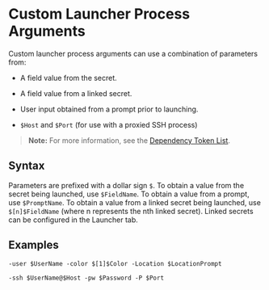 [title]: # (Custom Launcher Process Arguments)
[tags]: # (Launcher, Process Arguments)
[priority]: # (1000)

# Custom Launcher Process Arguments

Custom launcher process arguments can use a combination of parameters from:

- A field value from the secret.

- A field value from a linked secret.

- User input obtained from a prompt prior to launching.

- `$Host` and `$Port` (for use with a proxied SSH process)

> **Note:** For more information, see the [Dependency Token List](../../../api-scripting/dependency-tokens/index.md).

## Syntax

Parameters are prefixed with a dollar sign `$`. To obtain a value from the secret being launched, use `$FieldName`. To obtain a value from a prompt, use `$PromptName`. To obtain a value from a linked secret being launched, use `$[n]$FieldName` (where n represents the nth linked secret). Linked secrets can be configured in the Launcher tab.

## Examples

`-user $UserName -color $[1]$Color -Location $LocationPrompt`

`-ssh $UserName@$Host -pw $Password -P $Port`